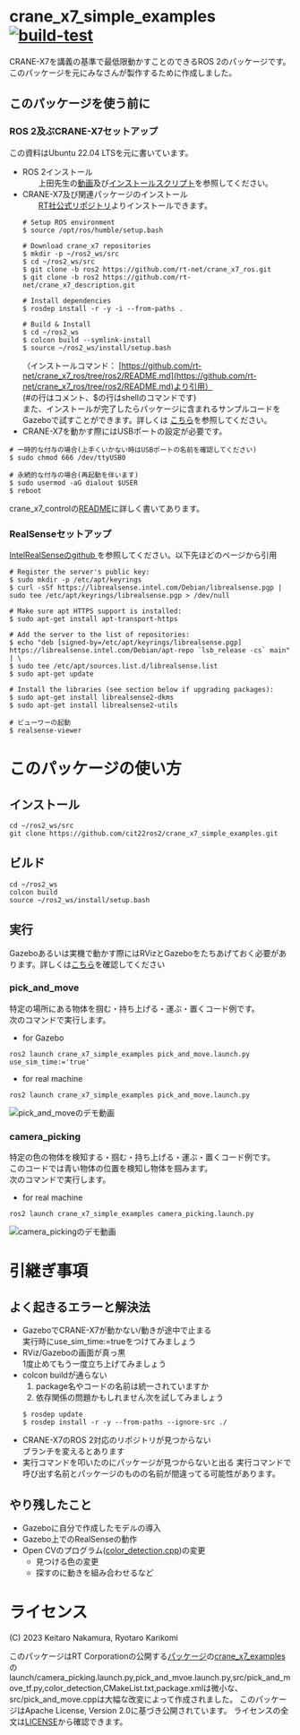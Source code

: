 # crane_x7_simple_examples [![build-test](https://github.com/cit22ros2/crane_x7_simple_examples/actions/workflows/test.yaml/badge.svg)](https://github.com/cit22ros2/crane_x7_simple_examples/actions/workflows/test.yaml)
CRANE-X7を講義の基準で最低限動かすことのできるROS 2のパッケージです。このパッケージを元にみなさんが製作するために作成しました。


## このパッケージを使う前に
### ROS 2及ぶCRANE-X7セットアップ  
  この資料はUbuntu 22.04 LTSを元に書いています。  
  * ROS 2インストール  
　　上田先生の[動画](https://youtu.be/mBhtD08f5KY)及び[インストールスクリプト](https://github.com/ryuichiueda/ros2_setup_scripts)を参照してください。  
  * CRANE-X7及び関連パッケージのインストール  
　　[RT社公式リポジトリ](https://github.com/rt-net/crane_x7_ros/tree/ros2)よりインストールできます。
    ```
    # Setup ROS environment
    $ source /opt/ros/humble/setup.bash

    # Download crane_x7 repositories
    $ mkdir -p ~/ros2_ws/src
    $ cd ~/ros2_ws/src
    $ git clone -b ros2 https://github.com/rt-net/crane_x7_ros.git
    $ git clone -b ros2 https://github.com/rt-net/crane_x7_description.git

    # Install dependencies
    $ rosdep install -r -y -i --from-paths .

    # Build & Install
    $ cd ~/ros2_ws
    $ colcon build --symlink-install
    $ source ~/ros2_ws/install/setup.bash
    ```
    （インストールコマンド：
[https://github.com/rt-net/crane_x7_ros/tree/ros2/README.md](https://github.com/rt-net/crane_x7_ros/tree/ros2/README.md)より引用）  
    (#の行はコメント、$の行はshellのコマンドです)  
 また、インストールが完了したらパッケージに含まれるサンプルコードをGazeboで試すことができます。詳しくは
    [こちら](https://github.com/rt-net/crane_x7_ros/tree/ros2/crane_x7_examples)を参照してください。
  * CRANE-X7を動かす際にはUSBポートの設定が必要です。
  ```
  # 一時的な付与の場合(上手くいかない時はUSBポートの名前を確認してください)
  $ sudo chmod 666 /dev/ttyUSB0

  # 永続的な付与の場合(再起動を伴います)
  $ sudo usermod -aG dialout $USER
  $ reboot
  ```
  crane_x7_controlの[README](https://github.com/rt-net/crane_x7_ros/blob/ros2/crane_x7_control/README.md)に詳しく書いてあります。

### RealSenseセットアップ
[IntelRealSenseのgithub
](https://github.com/IntelRealSense/librealsense/blob/development/doc/distribution_linux.md#installing-the-packages)を参照してください。以下先ほどのページから引用
```
# Register the server's public key:
$ sudo mkdir -p /etc/apt/keyrings
$ curl -sSf https://librealsense.intel.com/Debian/librealsense.pgp | sudo tee /etc/apt/keyrings/librealsense.pgp > /dev/null

# Make sure apt HTTPS support is installed:
$ sudo apt-get install apt-transport-https

# Add the server to the list of repositories:
$ echo "deb [signed-by=/etc/apt/keyrings/librealsense.pgp] https://librealsense.intel.com/Debian/apt-repo `lsb_release -cs` main" | \
$ sudo tee /etc/apt/sources.list.d/librealsense.list
$ sudo apt-get update

# Install the libraries (see section below if upgrading packages):
$ sudo apt-get install librealsense2-dkms
$ sudo apt-get install librealsense2-utils

# ビューワーの起動
$ realsense-viewer

```

# このパッケージの使い方
## インストール
```
cd ~/ros2_ws/src
git clone https://github.com/cit22ros2/crane_x7_simple_examples.git 
```
## ビルド 
```
cd ~/ros2_ws
colcon build
source ~/ros2_ws/install/setup.bash
```
## 実行  
Gazeboあるいは実機で動かす際にはRVizとGazeboをたちあげておく必要があります。詳しくは[こちら](https://github.com/rt-net/crane_x7_ros/tree/ros2/crane_x7_examples#3-move_group%E3%81%A8controller%E3%82%92%E8%B5%B7%E5%8B%95%E3%81%99%E3%82%8B)を確認してください
### pick_and_move
特定の場所にある物体を掴む・持ち上げる・運ぶ・置くコード例です。  
次のコマンドで実行します。
* for Gazebo
```
ros2 launch crane_x7_simple_examples pick_and_move.launch.py use_sim_time:='true'
```
* for real machine
```
ros2 launch crane_x7_simple_examples pick_and_move.launch.py 
```
![pick_and_moveのデモ動画](https://github.com/cit22ros2/crane_x7_simple_examples/assets/79034190/1ae6a7f3-ab86-4d11-852e-52d320dc2758)



### camera_picking
特定の色の物体を検知する・掴む・持ち上げる・運ぶ・置くコード例です。  
このコードでは青い物体の位置を検知し物体を掴みます。  
次のコマンドで実行します。
* for real machine
```
ros2 launch crane_x7_simple_examples camera_picking.launch.py
```
![camera_pickingのデモ動画](https://github.com/cit22ros2/crane_x7_simple_examples/assets/79034190/6f7d34e0-7bf0-4dd0-a9cf-9fd8b9e58e62)


# 引継ぎ事項
## よく起きるエラーと解決法
* GazeboでCRANE-X7が動かない/動きが途中で止まる  
    実行時にuse_sim_time:=trueをつけてみましょう
* RViz/Gazeboの画面が真っ黒  
    1度止めてもう一度立ち上げてみましょう
* colcon buildが通らない  
    1. package名やコードの名前は統一されていますか  
    2. 依存関係の問題かもしれません次を試してみましょう
    ```
    $ rosdep update
    $ rosdep install -r -y --from-paths --ignore-src ./
    ```
* CRANE-X7のROS 2対応のリポジトリが見つからない  
    ブランチを変えるとあります
* 実行コマンドを叩いたのにパッケージが見つからないと出る
    実行コマンドで呼び出す名前とパッケージのものの名前が間違ってる可能性があります。

## やり残したこと
* Gazeboに自分で作成したモデルの導入
* Gazebo上でのRealSenseの動作
* Open CVのプログラム([color_detection.cpp](https://github.com/cit22ros2/crane_x7_simple_examples/blob/main/src/color_detection.cpp))の変更
  * 見つける色の変更
  * 探すのに動きを組み合わせるなど


# ライセンス
(C) 2023 Keitaro Nakamura, Ryotaro Karikomi

このパッケージはRT Corporationの公開する[パッケージ](https://github.com/rt-net/crane_x7_ros/tree/ros2)の[crane_x7_examples](https://github.com/rt-net/crane_x7_ros/tree/ros2/crane_x7_examples)のlaunch/camera_picking.launch.py,pick_and_mvoe.launch.py,src/pick_and_move_tf.py,color_detection,CMakeList.txt,package.xmlは微小な、src/pick_and_move.cppは大幅な改変によって作成されました。
このパッケージはApache License, Version 2.0に基づき公開されています。
ライセンスの全文は[LICENSE](./LICENSE)から確認できます。
